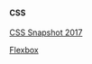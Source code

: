 #### CSS

[CSS Snapshot 2017 <i class="fab fa-css3-alt"></i> ](https://www.w3.org/TR/CSS/r)

[Flexbox <i class="fas fa-th-large"></i>](https://css-tricks.com/snippets/css/a-guide-to-flexbox/)
